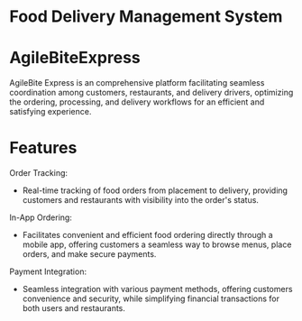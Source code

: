 Food Delivery Management System
==============================
# AgileBiteExpress
AgileBite Express is an comprehensive platform facilitating seamless coordination among customers, restaurants, and delivery drivers, optimizing the ordering, processing, and delivery workflows for an efficient and satisfying experience.

# Features
Order Tracking: 
  * Real-time tracking of food orders from placement to delivery, providing customers and restaurants with visibility into the order's status.

In-App Ordering: 
  * Facilitates convenient and efficient food ordering directly through a mobile app, offering customers a seamless way to browse menus, place orders, and make secure payments.

Payment Integration: 
  * Seamless integration with various payment methods, offering customers convenience and security, while simplifying financial transactions for both users and restaurants.


